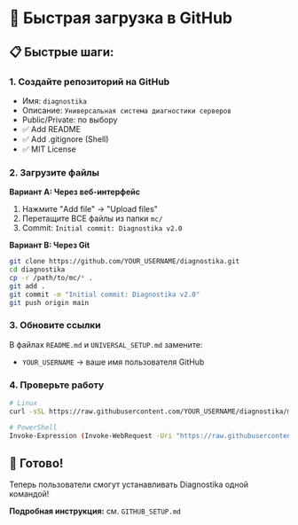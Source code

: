 # 🚀 Быстрая загрузка в GitHub

## 📋 Быстрые шаги:

### 1. Создайте репозиторий на GitHub
- Имя: `diagnostika`
- Описание: `Универсальная система диагностики серверов`
- Public/Private: по выбору
- ✅ Add README
- ✅ Add .gitignore (Shell)
- ✅ MIT License

### 2. Загрузите файлы
**Вариант A: Через веб-интерфейс**
1. Нажмите "Add file" → "Upload files"
2. Перетащите ВСЕ файлы из папки `mc/`
3. Commit: `Initial commit: Diagnostika v2.0`

**Вариант B: Через Git**
```bash
git clone https://github.com/YOUR_USERNAME/diagnostika.git
cd diagnostika
cp -r /path/to/mc/* .
git add .
git commit -m "Initial commit: Diagnostika v2.0"
git push origin main
```

### 3. Обновите ссылки
В файлах `README.md` и `UNIVERSAL_SETUP.md` замените:
- `YOUR_USERNAME` → ваше имя пользователя GitHub

### 4. Проверьте работу
```bash
# Linux
curl -sSL https://raw.githubusercontent.com/YOUR_USERNAME/diagnostika/main/install.sh | bash

# PowerShell
Invoke-Expression (Invoke-WebRequest -Uri "https://raw.githubusercontent.com/YOUR_USERNAME/diagnostika/main/install.ps1" -UseBasicParsing).Content
```

## 🎯 Готово!

Теперь пользователи смогут устанавливать Diagnostika одной командой!

**Подробная инструкция:** см. `GITHUB_SETUP.md` 